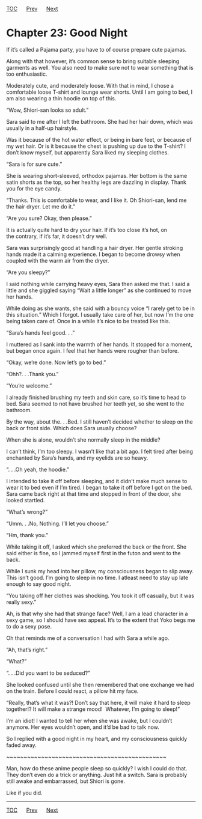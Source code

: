 [TOC](../readme.md)&nbsp;&nbsp;&nbsp;&nbsp;&nbsp;&nbsp;[Prev](0021_Chapter.md)&nbsp;&nbsp;&nbsp;&nbsp;&nbsp;&nbsp;[Next](0023_Chapter.md)



# Chapter 23: Good Night

If it’s called a Pajama party, you have to of course prepare cute
pajamas.

Along with that however, it’s common sense to bring suitable sleeping
garments as well. You also need to make sure not to wear something that
is too enthusiastic.

Moderately cute, and moderately loose. With that in mind, I chose a
comfortable loose T-shirt and lounge wear shorts. Until I am going to
bed, I am also wearing a thin hoodie on top of this.

“Wow, Shiori-san looks so adult.”

Sara said to me after I left the bathroom. She had her hair down, which
was usually in a half-up hairstyle.

Was it because of the hot water effect, or being in bare feet, or
because of my wet hair. Or is it because the chest is pushing up due to
the T-shirt? I don’t know myself, but apparently Sara liked my sleeping
clothes.

“Sara is for sure cute.”

She is wearing short-sleeved, orthodox pajamas. Her bottom is the same
satin shorts as the top, so her healthy legs are dazzling in display.
Thank you for the eye candy.

“Thanks. This is comfortable to wear, and I like it. Oh Shiori-san, lend
me the hair dryer. Let me do it.”

“Are you sure? Okay, then please.”

It is actually quite hard to dry your hair. If it’s too close it’s hot,
on the contrary, if it’s far, it doesn’t dry well.

Sara was surprisingly good at handling a hair dryer. Her gentle stroking
hands made it a calming experience. I began to become drowsy when
coupled with the warm air from the dryer.

“Are you sleepy?”

I said nothing while carrying heavy eyes, Sara then asked me that. I
said a little and she giggled saying “Wait a little longer” as she
continued to move her hands.

While doing as she wants, she said with a bouncy voice “I rarely get to
be in this situation.” Which I forgot. I usually take care of her, but
now I’m the one being taken care of. Once in a while it’s nice to be
treated like this.

“Sara’s hands feel good. . .”

I muttered as I sank into the warmth of her hands. It stopped for a
moment, but began once again. I feel that her hands were rougher than
before.

“Okay, we’re done. Now let’s go to bed.”

“Ohh?. . .Thank you.”

“You’re welcome.”

I already finished brushing my teeth and skin care, so it’s time to head
to bed. Sara seemed to not have brushed her teeth yet, so she went to
the bathroom.

By the way, about the. . .Bed. I still haven’t decided whether to sleep
on the back or front side. Which does Sara usually choose?

When she is alone, wouldn’t she normally sleep in the middle? 

I can’t think, I’m too sleepy. I wasn’t like that a bit ago. I felt
tired after being enchanted by Sara’s hands, and my eyelids are so
heavy.

“. . .Oh yeah, the hoodie.”

I intended to take it off before sleeping, and it didn’t make much sense
to wear it to bed even if I’m tired. I began to take it off before I got
on the bed. Sara came back right at that time and stopped in front of
the door, she looked startled.

“What’s wrong?”

“Umm. . .No, Nothing. I’ll let you choose.”

“Hm, thank you.”

While taking it off, I asked which she preferred the back or the front.
She said either is fine, so I jammed myself first in the futon and went
to the back.

While I sunk my head into her pillow, my consciousness began to slip
away. This isn’t good. I’m going to sleep in no time. I atleast need to
stay up late enough to say good night.

“You taking off her clothes was shocking. You took it off casually, but
it was really sexy.”

Ah, is that why she had that strange face? Well, I am a lead character
in a sexy game, so I should have sex appeal. It’s to the extent that
Yoko begs me to do a sexy pose.

Oh that reminds me of a conversation I had with Sara a while ago.

“Ah, that’s right.”

“What?”

“. . .Did you want to be seduced?” 

She looked confused until she then remembered that one exchange we had
on the train. Before I could react, a pillow hit my face.

“Really, that’s what it was?! Don’t say that here, it will make it hard
to sleep together!? It will make a strange mood!  Whatever, I’m going to
sleep!”

I’m an idiot! I wanted to tell her when she was awake, but I couldn’t
anymore. Her eyes wouldn’t open, and it’d be bad to talk now.

So I replied with a good night in my heart, and my consciousness quickly
faded away.

\~\~\~\~\~\~\~\~\~\~\~\~\~\~\~\~\~\~\~\~\~\~\~\~\~\~\~\~\~\~\~\~\~\~\~\~\~\~\~\~\~\~\~\~\~~

Man, how do these anime people sleep so quickly? I wish I could do that.
They don’t even do a trick or anything. Just hit a switch. Sara is
probably still awake and embarrassed, but Shiori is gone.

Like if you did.


---
[TOC](../readme.md)&nbsp;&nbsp;&nbsp;&nbsp;&nbsp;&nbsp;[Prev](0021_Chapter.md)&nbsp;&nbsp;&nbsp;&nbsp;&nbsp;&nbsp;[Next](0023_Chapter.md)

